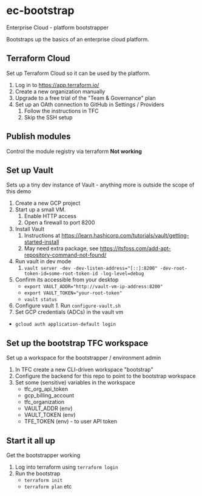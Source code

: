 # ec-bootstrap
Enterprise Cloud - platform bootstrapper

Bootstraps up the basics of an enterprise cloud platform.

## Terraform Cloud

Set up Terraform Cloud so it can be used by the platform.

1. Log in to https://app.terraform.io/
1. Create a new organization manually
1. Upgrade to a free trial of the "Team & Governance" plan
1. Set up an OAth connection to GitHub in Settings / Providers
   1. Follow the instructions in TFC
   1. Skip the SSH setup

## Publish modules

Control the module registry via terraform
**Not working**

## Set up Vault

Sets up a tiny dev instance of Vault - anything more is outside the scope of this demo

1. Create a new GCP project
1. Start up a small VM.
   1. Enable HTTP access
   1. Open a firewall to port 8200
1. Install Vault
   1. Instructions at https://learn.hashicorp.com/tutorials/vault/getting-started-install
   1. May need extra package, see https://itsfoss.com/add-apt-repository-command-not-found/
1. Run vault in dev mode
   1. `vault server -dev -dev-listen-address="[::]:8200" -dev-root-token-id=some-root-token-id -log-level=debug`
1. Confirm its accessible from your desktop
   * `export VAULT_ADDR="http://vault-vm-ip-address:8200"`
   * `export VAULT_TOKEN="your-root-token"`
   * `vault status`
1. Configure vault
   *1.* Run `configure-vault.sh`
1. Set GCP credentials (ADCs) in the vault vm
  * `gcloud auth application-default login`

## Set up the bootstrap TFC workspace

Set up a workspace for the bootstrapper / environment admin

1. In TFC create a new CLI-driven workspace "bootstrap"
1. Configure the backend for this repo to point to the bootstrap workspace
1. Set some (sensitive) variables in the workspace
   * tfc_org_api_token
   * gcp_billing_account
   * tfc_organization
   * VAULT_ADDR (env)
   * VAULT_TOKEN (env)
   * TFE_TOKEN (env) - to user API token


## Start it all up

Get the bootstrapper working

1. Log into terraform using `terraform login`
1. Run the bootstrap
   * `terraform init`
   * `terraform plan` etc
